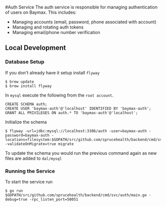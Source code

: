 #Auth Service
The auth service is responsible for managing authentication of users on Baymax. This includes:

- Managing accounts (email, password, phone associated with account)
- Managing and rotating auth tokens 
- Managing email/phone number verification

## Local Development
### Database Setup
If you don't already have it setup install `flyway`

```
$ brew update
$ brew install flyway
```

In `mysql` execute the following from the `root account`.

```
CREATE SCHEMA auth;
CREATE USER 'baymax-auth'@'localhost' IDENTIFIED BY 'baymax-auth';
GRANT ALL PRIVILEGES ON auth.* TO 'baymax-auth'@'localhost';
```

Initialize the schema

```
$ flyway -url=jdbc:mysql://localhost:3306/auth -user=baymax-auth -password=baymax-auth -locations=filesystem:$GOPATH/src/github.com/sprucehealth/backend/cmd/svc/auth/internal/dal/mysql -validateOnMigrate=true migrate
```

To update the schema you would run the previous command again as new files are added to `dal/mysql`

### Running the Service
To start the service run

```
$ go run $GOPATH/src/github.com/sprucehealth/backend/cmd/svc/auth/main.go -debug=true -rpc_listen_port=50051
```